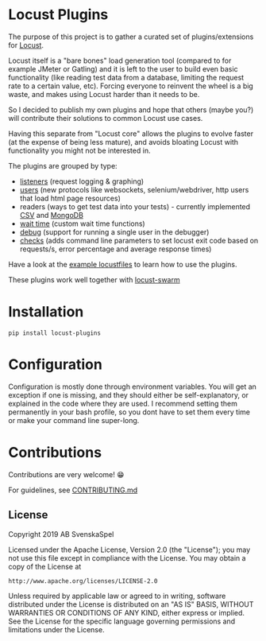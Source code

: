 # Locust Plugins

The purpose of this project is to gather a curated set of plugins/extensions for [Locust](https://github.com/locustio/locust). 

Locust itself is a "bare bones" load generation tool (compared to for example JMeter or Gatling) and it is left to the user to build even basic functionality (like reading test data from a database, limiting the request rate to a certain value, etc). Forcing everyone to reinvent the wheel is a big waste, and makes using Locust harder than it needs to be.

So I decided to publish my own plugins and hope that others (maybe you?) will contribute their solutions to common Locust use cases.

Having this separate from "Locust core" allows the plugins to evolve faster (at the expense of being less mature), and avoids bloating Locust with functionality you might not be interested in.

The plugins are grouped by type:
* [listeners](locust_plugins/listeners.py) (request logging & graphing)
* [users](locust_plugins/users.py) (new protocols like websockets, selenium/webdriver, http users that load html page resources)
* readers (ways to get test data into your tests) - currently implemented [CSV](https://github.com/SvenskaSpel/locust-plugins/blob/master/locust_plugins/csvreader.py) and [MongoDB](https://github.com/SvenskaSpel/locust-plugins/blob/master/locust_plugins/mongoreader.py)
* [wait time](locust_plugins/wait_time.py) (custom wait time functions)
* [debug](locust_plugins/debug.py) (support for running a single user in the debugger)
* [checks](locust_plugins/checks.py) (adds command line parameters to set locust exit code based on requests/s, error percentage and average response times)

Have a look at the [example locustfiles](examples/) to learn how to use the plugins.

These plugins work well together with [locust-swarm](https://github.com/SvenskaSpel/locust-swarm)


# Installation

```
pip install locust-plugins
```

# Configuration

Configuration is mostly done through environment variables. You will get an exception if one is missing, and they should either be self-explanatory, or explained in the code where they are used. I recommend setting them permanently in your bash profile, so you dont have to set them every time or make your command line super-long.

# Contributions

Contributions are very welcome! 😁

For guidelines, see [CONTRIBUTING.md](CONTRIBUTING.md)

## License

Copyright 2019 AB SvenskaSpel

Licensed under the Apache License, Version 2.0 (the "License");
you may not use this file except in compliance with the License.
You may obtain a copy of the License at

    http://www.apache.org/licenses/LICENSE-2.0

Unless required by applicable law or agreed to in writing, software
distributed under the License is distributed on an "AS IS" BASIS,
WITHOUT WARRANTIES OR CONDITIONS OF ANY KIND, either express or implied.
See the License for the specific language governing permissions and
limitations under the License.
